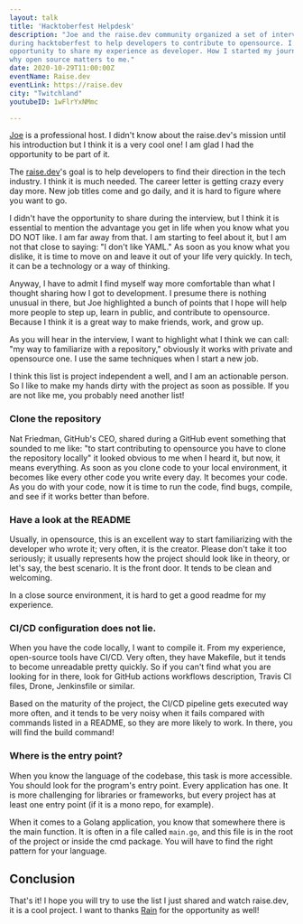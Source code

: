 ```yaml
---
layout: talk
title: 'Hacktoberfest Helpdesk'
description: "Joe and the raise.dev community organized a set of interviews
during hacktoberfest to help developers to contribute to opensource. I had the
opportunity to share my experience as developer. How I started my journey and
why open source matters to me."
date: 2020-10-29T11:00:00Z
eventName: Raise.dev
eventLink: https://raise.dev
city: "Twitchland"
youtubeID: 1wFlrYxNMmc

---
```


[Joe](https://twitter.com/jna_sh) is a professional host. I didn't know about
the raise.dev's mission until his introduction but I think it is a very cool
one! I am glad I had the opportunity to be part of it.

The [raise.dev](https://raise.dev)'s goal is to help developers to find their
direction in the tech industry. I think it is much needed. The career letter is
getting crazy every day more. New job titles come and go daily, and it is hard
to figure where you want to go.

I didn't have the opportunity to share during the interview, but I think it is
essential to mention the advantage you get in life when you know what you DO NOT
like. I am far away from that. I am starting to feel about it, but I am not that
close to saying: "I don't like YAML." As soon as you know what you dislike, it
is time to move on and leave it out of your life very quickly. In tech, it can
be a technology or a way of thinking.

Anyway, I have to admit I find myself way more comfortable than what I thought
sharing how I got to development. I presume there is nothing unusual in there,
but Joe highlighted a bunch of points that I hope will help more people to step
up, learn in public, and contribute to opensource. Because I think it is a great
way to make friends, work, and grow up.

As you will hear in the interview, I want to highlight what I think we can call:
"my way to familiarize with a repository," obviously it works with private and
opensource one. I use the same techniques when I start a new job.

I think this list is project independent a well, and I am an actionable person.
So I like to make my hands dirty with the project as soon as possible. If you
are not like me, you probably need another list!

### Clone the repository

Nat Friedman, GitHub's CEO, shared during a GitHub event something that sounded
to me like: "to start contributing to opensource you have to clone the
repository locally" it looked obvious to me when I heard it, but now, it means
everything. As soon as you clone code to your local environment, it becomes like
every other code you write every day. It becomes your code. As you do with your
code, now it is time to run the code, find bugs, compile, and see if it works
better than before.

### Have a look at the README

Usually, in opensource, this is an excellent way to start familiarizing with the
developer who wrote it; very often, it is the creator. Please don't take it too
seriously; it usually represents how the project should look like in theory, or
let's say, the best scenario. It is the front door. It tends to be clean and
welcoming.

In a close source environment, it is hard to get a good readme for my
experience.

### CI/CD configuration does not lie.

When you have the code locally, I want to compile it. From my experience,
open-source tools have CI/CD. Very often, they have Makefile, but it tends to
become unreadable pretty quickly. So if you can't find what you are looking for
in there, look for GitHub actions workflows description, Travis CI files, Drone,
Jenkinsfile or similar.

Based on the maturity of the project, the CI/CD pipeline gets executed way more
often, and it tends to be very noisy when it fails compared with commands listed
in a README, so they are more likely to work. In there, you will find the build
command!

### Where is the entry point?

When you know the language of the codebase, this task is more accessible. You
should look for the program's entry point. Every application has one. It is more
challenging for libraries or frameworks, but every project has at least one
entry point (if it is a mono repo, for example).

When it comes to a Golang application, you know that somewhere there is the main
function. It is often in a file called `main.go`, and this file is in the root of
the project or inside the cmd package. You will have to find the right pattern
for your language.

## Conclusion

That's it! I hope you will try to use the list I just shared and watch
raise.dev, it is a cool project. I want to thanks
[Rain](https://twitter.com/rainleander) for the opportunity as well!
